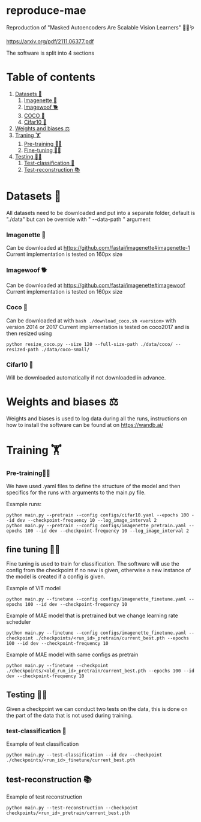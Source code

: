 # reproduce-mae

Reproduction of "Masked Autoencoders Are Scalable Vision Learners" 🤿😷🪱

https://arxiv.org/pdf/2111.06377.pdf

The software is split into 4 sections

# Table of contents

1. [Datasets 💾](#datasets)
    1. [Imagenette 🚚](#nette)
    2. [Imagewoof 🐕](#woof)
    3. [COCO 🐬](#coco)
    4. [Cifar10 🙈](#cifar)
2. [Weights and biases ⚖️](#wandb)
3. [Traning 🏋️](#traning)
    1. [Pre-training 👩‍🍼](#pretraining)
    2. [Fine-tuning 🧑‍🎓](#finetuning)
4. [Testing 🧑‍🏫](#testing)
    1. [Test-classification 📖](#testclassification)
    2. [Test-reconstruction 📚](#testreconstruction)

# Datasets 💾 <a name="datasets"></a>

All datasets need to be downloaded and put into a separate folder, default is "./data" but can be override with "
--data-path <new-path>" argument

### Imagenette 🚚 <a name="nette"></a>

Can be downloaded at https://github.com/fastai/imagenette#imagenette-1
Current implementation is tested on 160px size

### Imagewoof 🐕 <a name="woof"></a>

Can be downloaded at https://github.com/fastai/imagenette#imagewoof
Current implementation is tested on 160px size

### Coco 🐬 <a name="coco"></a>

Can be downloaded at with ```bash ./download_coco.sh <version>``` with version 2014 or 2017
Current implementation is tested on coco2017 and is then resized using

```
python resize_coco.py --size 120 --full-size-path ./data/coco/ --resized-path ./data/coco-small/
```

### Cifar10 🙈 <a name="cifar"></a>

Will be downloaded automatically if not downloaded in advance.

# Weights and biases ⚖️ <a name="wandb"></a>

Weights and biases is used to log data during all the runs, instructions on how to install the software can be found at
on https://wandb.ai/

# Training 🏋️

### Pre-training👩‍🍼 <a name="pretraining"></a>

We have used .yaml files to define the structure of the model and then specifics for the runs with arguments to the
main.py file.

Example runs:

```
python main.py --pretrain --config configs/cifar10.yaml --epochs 100 --id dev --checkpoint-frequency 10 --log_image_interval 2
python main.py --pretrain --config configs/imagenette_pretrain.yaml --epochs 100 --id dev --checkpoint-frequency 10 --log_image_interval 2
```

## fine tuning 🧑‍🎓 <a name="finetuning"></a>

Fine tuning is used to train for classification. The software will use the config from the checkpoint if no new is
given,
otherwise a new instance of the model is created if a config is given.

Example of ViT model

```
python main.py --finetune --config configs/imagenette_finetune.yaml --epochs 100 --id dev --checkpoint-frequency 10
```

Example of MAE model that is pretrained but we change learning rate scheduler

```
python main.py --finetune --config configs/imagenette_finetune.yaml --checkpoint ./checkpoints/<run_id>_pretrain/current_best.pth --epochs 100 --id dev --checkpoint-frequency 10
```

Example of MAE model with same configs as pretrain

```
python main.py --finetune --checkpoint ./checkpoints/<old_run_id>_pretrain/current_best.pth --epochs 100 --id dev --checkpoint-frequency 10
```

## Testing 🧑‍🏫

Given a checkpoint we can conduct two tests on the data, this is done on the part of the data that is not used during
training.

### test-classification 📖 <a name="testclassification"></a>

Example of test classification

```
python main.py --test-classification --id dev --checkpoint ./checkpoints/<run_id>_finetune/current_best.pth
```

## test-reconstruction 📚 <a name="testreconstruction"></a>

Example of test reconstruction

```
python main.py --test-reconstruction --checkpoint checkpoints/<run_id>_pretrain/current_best.pth
```
